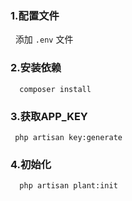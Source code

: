 ### 1.配置文件

&nbsp;&nbsp;添加 `.env` 文件

### 2.安装依赖
```
  composer install
```

### 3.获取APP_KEY
```
 php artisan key:generate
```

### 4.初始化
```
  php artisan plant:init   
```



